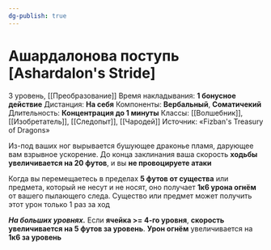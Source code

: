 ```yaml
---
dg-publish: true
---
```

# Ашардалонова поступь [Ashardalon's Stride]
3 уровень, [[Преобразование]]
Время накладывания: **1 бонусное действие**
Дистанция: **На себя**
Компоненты: **Вербальный**, **Соматичекий**
Длительность: **Концентрация до 1 минуты**
Классы: [[Волшебник]], [[Изобретатель]], [[Следопыт]], [[Чародей]]
Источник: «Fizban's Treasury of Dragons»

Из-под ваших ног вырывается бушующее драконье пламя, дарующее вам взрывное ускорение. До конца заклинания ваша скорость **ходьбы увеличивается на 20 футов**, и вы **не провоцируете атаки**

Когда вы перемещаетесь в пределах **5 футов от существа** или предмета, который не несут и не носят, оно получает **1к6 урона огнём** от вашего пылающего следа. Существо или предмет может получить этот урон только 1 раз за ход

**_На больших уровнях._** Если **ячейка >= 4-го уровня**, **скорость увеличивается на 5 футов за уровень**. **Урон огнём** увеличивается на **1к6 за уровень**